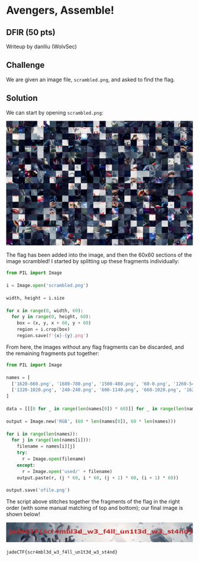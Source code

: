 # Avengers, Assemble!
## DFIR (50 pts)

Writeup by danlliu (WolvSec)

## Challenge

We are given an image file, `scrambled.png`, and asked to find the flag.

## Solution

We can start by opening `scrambled.png`:

![scrambled.png](avengers_assets/scrambled.png)

The flag has been added into the image, and then the 60x60 sections of the image scrambled! I started by splitting up these fragments individually:

```python
from PIL import Image

i = Image.open('scrambled.png')

width, height = i.size

for x in range(0, width, 60):
  for y in range(0, height, 60):
    box = (x, y, x + 60, y + 60)
    region = i.crop(box)
    region.save(f'{x}-{y}.png')
```

From here, the images without any flag fragments can be discarded, and the remaining fragments put together:

```python
from PIL import Image

names = [
  ['1620-660.png', '1680-780.png', '1500-480.png', '60-0.png', '1260-540.png', '1680-1140.png', '1680-120.png', '900-840.png', '0-540.png', '840-660.png', '1260-1080.png', '300-0.png', '120-900.png', '840-60.png', '180-420.png', '240-960.png', '840-0.png', '480-480.png', '1440-0.png'],
  ['1320-1020.png', '240-240.png', '600-1140.png', '660-1020.png', '1620-840.png', '1260-240.png', '1140-180.png', '60-1080.png', '900-780.png', '720-60.png', '1380-900.png', '1260-180.png', '60-120.png', '60-720.png', '420-540.png', '1560-420.png', '360-1020.png', '900-660.png', '480-240.png']
]

data = [[[0 for _ in range(len(names[0]) * 60)]] for _ in range(len(names) * 60)]

output = Image.new('RGB', (60 * len(names[0]), 60 * len(names)))

for i in range(len(names)):
  for j in range(len(names[i])):
    filename = names[i][j]
    try:
      r = Image.open(filename)
    except:
      r = Image.open('used/' + filename)
    output.paste(r, (j * 60, i * 60, (j + 1) * 60, (i + 1) * 60))

output.save('ofile.png')
```

The script above stitches together the fragments of the flag in the right order (with some manual matching of top and bottom); our final image is shown below!

![ofile.png](avengers_assets/ofile.png)

`jadeCTF{scr4mbl3d_w3_f4ll_un1t3d_w3_st4nd}`
